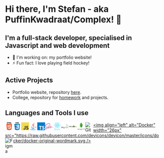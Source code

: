 # Hi there, I'm Stefan - aka PuffinKwadraat/Complex! 👋

## I'm a full-stack developer, specialised in Javascript and web development

- 🌱 I'm working on: my portfolio website!
- ⚡ Fun fact: I love playing field hockey!

## Active Projects

- Portfolio website, repository [here](https://github.com/PuffinKwadraat/Portfolio-Website).
- College, repository for [homework](https://github.com/PuffinKwadraat/HvA-NL-J1) and projects.

## Languages and Tools I use

[<img align="left" alt="HTML5" width="26px" src="https://raw.githubusercontent.com/devicons/devicon/master/icons/html5/html5-original-wordmark.svg" />](https://github.com/PuffinKwadraat)
[<img align="left" alt="CSS3" width="26px" src="https://raw.githubusercontent.com/devicons/devicon/master/icons/css3/css3-original-wordmark.svg" />](https://github.com/PuffinKwadraat)
[<img align="left" alt="JS" width="26px" src="https://raw.githubusercontent.com/devicons/devicon/master/icons/javascript/javascript-original.svg" />](https://github.com/PuffinKwadraat)
[<img align="left" alt="Java" width="26px" src="https://raw.githubusercontent.com/devicons/devicon/master/icons/java/java-original.svg" />](https://github.com/PuffinKwadraat)
[<img align="left" alt="TS" width="26px" src="https://raw.githubusercontent.com/devicons/devicon/master/icons/typescript/typescript-original.svg" />](https://github.com/PuffinKwadraat)
[<img align="left" alt="Sass" width="26px" src="https://raw.githubusercontent.com/devicons/devicon/master/icons/sass/sass-original.svg" />](https://github.com/PuffinKwadraat)
[<img align="left" alt="React" width="26px" src="https://raw.githubusercontent.com/devicons/devicon/master/icons/react/react-original-wordmark.svg" />](https://github.com/PuffinKwadraat)
[<img align="left" alt="MySql" width="26px" src="https://raw.githubusercontent.com/devicons/devicon/master/icons/mysql/mysql-original-wordmark.svg" />](https://github.com/PuffinKwadraat)
[<img align="left" alt="Node.js" width="26px" src="https://raw.githubusercontent.com/devicons/devicon/master/icons/nodejs/nodejs-original-wordmark.svg" />](https://github.com/PuffinKwadraat)
[<img align="left" alt="MongoDB" width="26px" src="https://raw.githubusercontent.com/devicons/devicon/master/icons/mongodb/mongodb-original-wordmark.svg" />](https://github.com/PuffinKwadraat)
[<img align="left" alt="Git" width="26px" src="https://www.vectorlogo.zone/logos/git-scm/git-scm-icon.svg" />](https://github.com/PuffinKwadraat)
[<img align="left" alt="Docker" width="26px" src="https://raw.githubusercontent.com/devicons/devicon/master/icons/docker/docker-original-wordmark.svg />](https://github.com/PuffinKwadraat)
[<img align="left" alt="Figma" width="26px" src="https://www.vectorlogo.zone/logos/figma/figma-icon.svg"/>](https://github.com/PuffinKwadraat)
